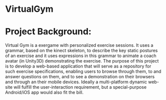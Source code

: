 # VirtualGym
# Project Background:
Virtual Gym is a exergame with personalized exercise sessions. It uses a grammar, based on the kinect skeleton, to describe the key static postures of an exercise and it uses expressions in this grammar to animate a coach avatar (in Unity3D) demonstrating the exercise. The purpose of this project is to develop a web-based application that will serve as a repository for such exercise specifications, enabling users to browse through them, to and answer questions on them, and to see a demonstration on their browsers and through an their mobile devices. Ideally a multi-platform dynamic web-site will fulfill the user-interaction requirement, but a special-purpose Android/iOS app would also fit the bill.
